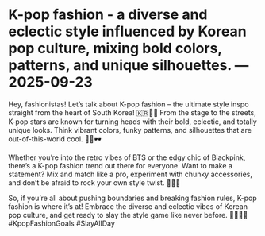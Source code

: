 # K-pop fashion - a diverse and eclectic style influenced by Korean pop culture, mixing bold colors, patterns, and unique silhouettes. — 2025-09-23

Hey, fashionistas! Let’s talk about K-pop fashion – the ultimate style inspo straight from the heart of South Korea! 🇰🇷💃🏻 From the stage to the streets, K-pop stars are known for turning heads with their bold, eclectic, and totally unique looks. Think vibrant colors, funky patterns, and silhouettes that are out-of-this-world cool. 🌟👗🕶️

Whether you’re into the retro vibes of BTS or the edgy chic of Blackpink, there’s a K-pop fashion trend out there for everyone. Want to make a statement? Mix and match like a pro, experiment with chunky accessories, and don’t be afraid to rock your own style twist. 👠👑💥

So, if you’re all about pushing boundaries and breaking fashion rules, K-pop fashion is where it’s at! Embrace the diverse and eclectic vibes of Korean pop culture, and get ready to slay the style game like never before. 💁🏼‍♀️✨ #KpopFashionGoals #SlayAllDay